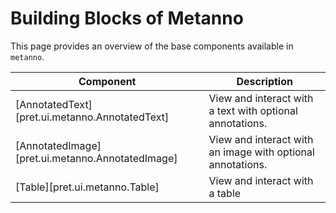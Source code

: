 # Building Blocks of Metanno

This page provides an overview of the base components available in `metanno`.

<!-- --8<-- [start:components] -->

| Component                                        | Description                                                |
|--------------------------------------------------|------------------------------------------------------------|
| [AnnotatedText][pret.ui.metanno.AnnotatedText]   | View and interact with a text with optional annotations.   |
| [AnnotatedImage][pret.ui.metanno.AnnotatedImage] | View and interact with an image with optional annotations. |
| [Table][pret.ui.metanno.Table]                   | View and interact with a table                             |

<!-- --8<-- [end:components] -->
